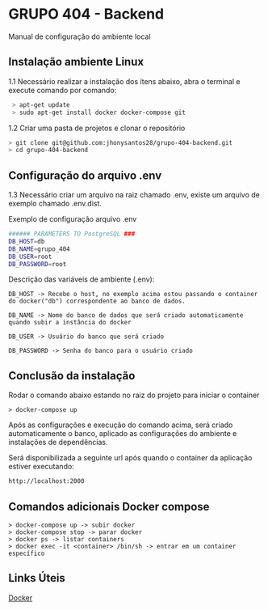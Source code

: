 # GRUPO 404 - Backend

Manual de configuração do ambiente local

##  Instalação ambiente Linux
1.1 Necessário realizar a instalação dos ítens abaixo, abra o terminal e execute comando por comando:

```bash
 > apt-get update
 > sudo apt-get install docker docker-compose git
```
1.2 Criar uma pasta de projetos e clonar o repositório
```bash
> git clone git@github.com:jhonysantos28/grupo-404-backend.git
> cd grupo-404-backend
```

## Configuração do arquivo .env
1.3 Necessário criar um arquivo na raiz chamado .env, existe um arquivo de exemplo chamado .env.dist.

Exemplo de configuração arquivo .env
```bash
###### PARAMETERS TO PostgreSQL ###
DB_HOST=db
DB_NAME=grupo_404
DB_USER=root
DB_PASSWORD=root
```
Descrição das variáveis de ambiente (.env):
```
DB_HOST -> Recebe o host, no exemplo acima estou passando o container do docker("db") correspondente ao banco de dados.

DB_NAME -> Nome do banco de dados que será criado automaticamente quando subir a instância do docker

DB_USER -> Usuário do banco que será criado

DB_PASSWORD -> Senha do banco para o usuário criado
```

## Conclusão da instalação
Rodar o comando abaixo estando no raiz do projeto para iniciar o container
```
> docker-compose up
```

Após as configurações e execução do comando acima, será criado automaticamente o banco, aplicado as configurações do ambiente e instalações de dependências. 

Será disponibilizada a seguinte url após quando o container da aplicação estiver executando:
```bash
http://localhost:2000
```

## Comandos adicionais Docker compose
```
> docker-compose up -> subir docker
> docker-compose stop -> parar docker
> docker ps -> listar containers
> docker exec -it <container> /bin/sh -> entrar em um container específico
```





## Links Úteis
[Docker](https://docs.docker.com/compose/)